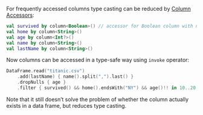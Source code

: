 [//]: # (title: Column accessors API)

<!---IMPORT org.jetbrains.kotlinx.dataframe.samples.api.ApiLevels-->

For frequently accessed columns type casting can be reduced by [Column Accessors](DataColumn.md#column-accessors):

<!---FUN accessors1-->

```kotlin
val survived by column<Boolean>() // accessor for Boolean column with name 'survived'
val home by column<String>()
val age by column<Int?>()
val name by column<String>()
val lastName by column<String>()
```

<dataFrame src="org.jetbrains.kotlinx.dataframe.samples.api.ApiLevels.accessors1.html"/>
<!---END-->

Now columns can be accessed in a type-safe way using `invoke` operator:

<!---FUN accessors2-->

```kotlin
DataFrame.read("titanic.csv")
    .add(lastName) { name().split(",").last() }
    .dropNulls { age }
    .filter { survived() && home().endsWith("NY") && age()!! in 10..20 }
```

<dataFrame src="org.jetbrains.kotlinx.dataframe.samples.api.ApiLevels.accessors2.html"/>
<!---END-->

<warning>
Note that it still doesn’t solve the problem of whether the column actually exists in a data frame, but reduces type casting.
</warning>
